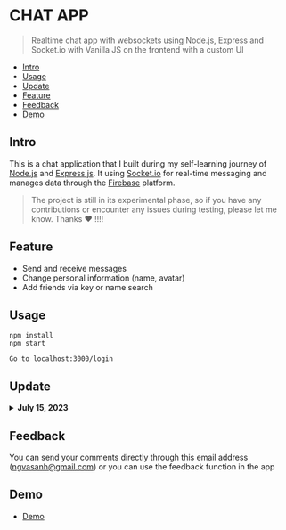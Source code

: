 # CHAT APP
> Realtime chat app with websockets using Node.js, Express and Socket.io with Vanilla JS on the frontend with a custom UI
- [Intro](#intro)
- [Usage](#Usage)
- [Update](#Update)
- [Feature](#Feature)
- [Feedback](#Feedback)
- [Demo](#Demo)

## Intro
This is a chat application that I built during my self-learning journey of [Node.js](https://nodejs.org/en) and [Express.js](https://expressjs.com). It using [Socket.io](https://socket.io) for real-time messaging and manages data through the [Firebase](https://firebase.google.com) platform.
>The project is still in its experimental phase, so if you have any contributions or encounter any issues during testing, please let me know. Thanks ❤️ !!!!

## Feature
- Send and receive messages
- Change personal information (name, avatar)
- Add friends via key or name search

## Usage
```
npm install
npm start

Go to localhost:3000/login
```
## Update

<details>
<summary><strong>July 15, 2023</strong></summary>
<br/>

</details>

## Feedback
You can send your comments directly through this email address (ngvasanh@gmail.com) or you can use the feedback function in the app
## Demo
- [Demo](https://chatapp-6jxk.onrender.com/login)